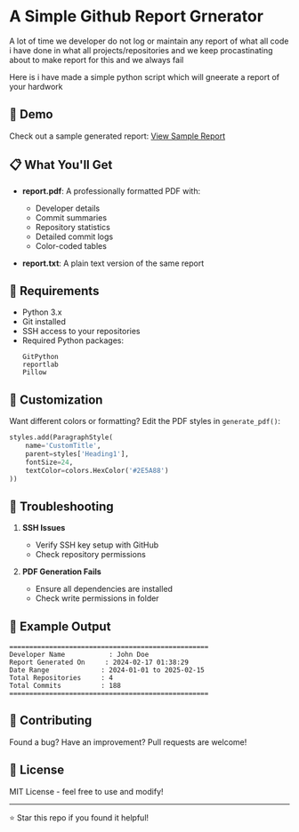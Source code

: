 # A Simple Github Report Grnerator

A lot of time we developer do not log or maintain any report of what all code i have done in what all projects/repositories
and we keep procastinating about to make report for this and we always fail 

Here is i have made a simple python script which will gneerate a report of your hardwork

## 🎥 Demo

Check out a sample generated report: [View Sample Report](report.pdf)

## 📋 What You'll Get

- **report.pdf**: A professionally formatted PDF with:
  - Developer details
  - Commit summaries
  - Repository statistics
  - Detailed commit logs
  - Color-coded tables

- **report.txt**: A plain text version of the same report

## 🔧 Requirements

- Python 3.x
- Git installed
- SSH access to your repositories
- Required Python packages:
  ```
  GitPython
  reportlab
  Pillow
  ```

## 🎨 Customization

Want different colors or formatting? Edit the PDF styles in `generate_pdf()`:
```python
styles.add(ParagraphStyle(
    name='CustomTitle',
    parent=styles['Heading1'],
    fontSize=24,
    textColor=colors.HexColor('#2E5A88')
))
```

## 🚨 Troubleshooting

1. **SSH Issues**
   - Verify SSH key setup with GitHub
   - Check repository permissions

2. **PDF Generation Fails**
   - Ensure all dependencies are installed
   - Check write permissions in folder

## 📝 Example Output

```
==================================================
Developer Name           : John Doe
Report Generated On     : 2024-02-17 01:38:29
Date Range             : 2024-01-01 to 2025-02-15
Total Repositories     : 4
Total Commits          : 188
==================================================
```

## 🤝 Contributing

Found a bug? Have an improvement? Pull requests are welcome!

## 📄 License

MIT License - feel free to use and modify!

---

⭐ Star this repo if you found it helpful!